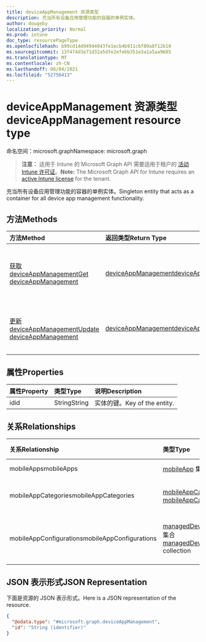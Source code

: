 ```yaml
---
title: deviceAppManagement 资源类型
description: 充当所有设备应用管理功能的容器的单例实体。
author: dougeby
localization_priority: Normal
ms.prod: intune
doc_type: resourcePageType
ms.openlocfilehash: b99cd14d949d4043fe1ecb4b911c6f89a8f12b10
ms.sourcegitcommit: 13f474d3e71d32a5dfe2efebb351e3a1a5aa9685
ms.translationtype: MT
ms.contentlocale: zh-CN
ms.lasthandoff: 06/04/2021
ms.locfileid: "52756413"
---
```

# <a name="deviceappmanagement-resource-type"></a><span data-ttu-id="a142f-103">deviceAppManagement 资源类型</span><span class="sxs-lookup"><span data-stu-id="a142f-103">deviceAppManagement resource type</span></span>

<span data-ttu-id="a142f-104">命名空间：microsoft.graph</span><span class="sxs-lookup"><span data-stu-id="a142f-104">Namespace: microsoft.graph</span></span>

> <span data-ttu-id="a142f-105">**注意：** 适用于 Intune 的 Microsoft Graph API 需要适用于租户的 [活动 Intune 许可证](https://go.microsoft.com/fwlink/?linkid=839381)。</span><span class="sxs-lookup"><span data-stu-id="a142f-105">**Note:** The Microsoft Graph API for Intune requires an [active Intune license](https://go.microsoft.com/fwlink/?linkid=839381) for the tenant.</span></span>

<span data-ttu-id="a142f-106">充当所有设备应用管理功能的容器的单例实体。</span><span class="sxs-lookup"><span data-stu-id="a142f-106">Singleton entity that acts as a container for all device app management functionality.</span></span>

## <a name="methods"></a><span data-ttu-id="a142f-107">方法</span><span class="sxs-lookup"><span data-stu-id="a142f-107">Methods</span></span>
|<span data-ttu-id="a142f-108">方法</span><span class="sxs-lookup"><span data-stu-id="a142f-108">Method</span></span>|<span data-ttu-id="a142f-109">返回类型</span><span class="sxs-lookup"><span data-stu-id="a142f-109">Return Type</span></span>|<span data-ttu-id="a142f-110">说明</span><span class="sxs-lookup"><span data-stu-id="a142f-110">Description</span></span>|
|:---|:---|:---|
|[<span data-ttu-id="a142f-111">获取 deviceAppManagement</span><span class="sxs-lookup"><span data-stu-id="a142f-111">Get deviceAppManagement</span></span>](../api/intune-apps-deviceappmanagement-get.md)|[<span data-ttu-id="a142f-112">deviceAppManagement</span><span class="sxs-lookup"><span data-stu-id="a142f-112">deviceAppManagement</span></span>](../resources/intune-apps-deviceappmanagement.md)|<span data-ttu-id="a142f-113">读取 [deviceAppManagement](../resources/intune-apps-deviceappmanagement.md) 对象的属性和关系。</span><span class="sxs-lookup"><span data-stu-id="a142f-113">Read properties and relationships of the [deviceAppManagement](../resources/intune-apps-deviceappmanagement.md) object.</span></span>|
|[<span data-ttu-id="a142f-114">更新 deviceAppManagement</span><span class="sxs-lookup"><span data-stu-id="a142f-114">Update deviceAppManagement</span></span>](../api/intune-apps-deviceappmanagement-update.md)|[<span data-ttu-id="a142f-115">deviceAppManagement</span><span class="sxs-lookup"><span data-stu-id="a142f-115">deviceAppManagement</span></span>](../resources/intune-apps-deviceappmanagement.md)|<span data-ttu-id="a142f-116">更新 [deviceAppManagement](../resources/intune-apps-deviceappmanagement.md) 对象的属性。</span><span class="sxs-lookup"><span data-stu-id="a142f-116">Update the properties of a [deviceAppManagement](../resources/intune-apps-deviceappmanagement.md) object.</span></span>|

## <a name="properties"></a><span data-ttu-id="a142f-117">属性</span><span class="sxs-lookup"><span data-stu-id="a142f-117">Properties</span></span>
|<span data-ttu-id="a142f-118">属性</span><span class="sxs-lookup"><span data-stu-id="a142f-118">Property</span></span>|<span data-ttu-id="a142f-119">类型</span><span class="sxs-lookup"><span data-stu-id="a142f-119">Type</span></span>|<span data-ttu-id="a142f-120">说明</span><span class="sxs-lookup"><span data-stu-id="a142f-120">Description</span></span>|
|:---|:---|:---|
|<span data-ttu-id="a142f-121">id</span><span class="sxs-lookup"><span data-stu-id="a142f-121">id</span></span>|<span data-ttu-id="a142f-122">String</span><span class="sxs-lookup"><span data-stu-id="a142f-122">String</span></span>|<span data-ttu-id="a142f-123">实体的键。</span><span class="sxs-lookup"><span data-stu-id="a142f-123">Key of the entity.</span></span>|

## <a name="relationships"></a><span data-ttu-id="a142f-124">关系</span><span class="sxs-lookup"><span data-stu-id="a142f-124">Relationships</span></span>
|<span data-ttu-id="a142f-125">关系</span><span class="sxs-lookup"><span data-stu-id="a142f-125">Relationship</span></span>|<span data-ttu-id="a142f-126">类型</span><span class="sxs-lookup"><span data-stu-id="a142f-126">Type</span></span>|<span data-ttu-id="a142f-127">说明</span><span class="sxs-lookup"><span data-stu-id="a142f-127">Description</span></span>|
|:---|:---|:---|
|<span data-ttu-id="a142f-128">mobileApps</span><span class="sxs-lookup"><span data-stu-id="a142f-128">mobileApps</span></span>|<span data-ttu-id="a142f-129">[mobileApp](../resources/intune-apps-mobileapp.md) 集合</span><span class="sxs-lookup"><span data-stu-id="a142f-129">[mobileApp](../resources/intune-apps-mobileapp.md) collection</span></span>|<span data-ttu-id="a142f-130">移动应用。</span><span class="sxs-lookup"><span data-stu-id="a142f-130">The mobile apps.</span></span>|
|<span data-ttu-id="a142f-131">mobileAppCategories</span><span class="sxs-lookup"><span data-stu-id="a142f-131">mobileAppCategories</span></span>|<span data-ttu-id="a142f-132">[mobileAppCategory](../resources/intune-apps-mobileappcategory.md) 集合</span><span class="sxs-lookup"><span data-stu-id="a142f-132">[mobileAppCategory](../resources/intune-apps-mobileappcategory.md) collection</span></span>|<span data-ttu-id="a142f-133">移动应用类别。</span><span class="sxs-lookup"><span data-stu-id="a142f-133">The mobile app categories.</span></span>|
|<span data-ttu-id="a142f-134">mobileAppConfigurations</span><span class="sxs-lookup"><span data-stu-id="a142f-134">mobileAppConfigurations</span></span>|<span data-ttu-id="a142f-135">[managedDeviceMobileAppConfiguration](../resources/intune-apps-manageddevicemobileappconfiguration.md) 集合</span><span class="sxs-lookup"><span data-stu-id="a142f-135">[managedDeviceMobileAppConfiguration](../resources/intune-apps-manageddevicemobileappconfiguration.md) collection</span></span>|<span data-ttu-id="a142f-136">托管设备移动应用程序配置。</span><span class="sxs-lookup"><span data-stu-id="a142f-136">The Managed Device Mobile Application Configurations.</span></span>|

## <a name="json-representation"></a><span data-ttu-id="a142f-137">JSON 表示形式</span><span class="sxs-lookup"><span data-stu-id="a142f-137">JSON Representation</span></span>
<span data-ttu-id="a142f-138">下面是资源的 JSON 表示形式。</span><span class="sxs-lookup"><span data-stu-id="a142f-138">Here is a JSON representation of the resource.</span></span>
<!-- {
  "blockType": "resource",
  "keyProperty": "id",
  "@odata.type": "microsoft.graph.deviceAppManagement"
}
-->
``` json
{
  "@odata.type": "#microsoft.graph.deviceAppManagement",
  "id": "String (identifier)"
}
```




